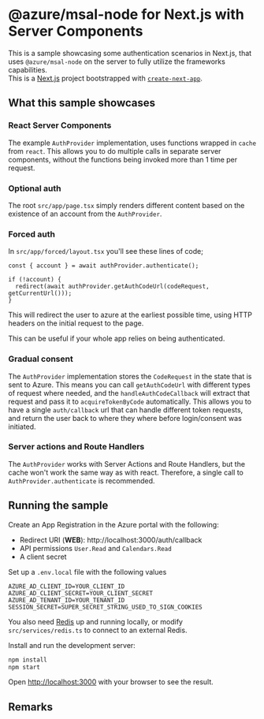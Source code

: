 # @azure/msal-node for Next.js with Server Components

This is a sample showcasing some authentication scenarios in Next.js, that uses `@azure/msal-node` on the server to fully utilize the frameworks capabilities.  
This is a [Next.js](https://nextjs.org/) project bootstrapped with [`create-next-app`](https://github.com/vercel/next.js/tree/canary/packages/create-next-app).

## What this sample showcases

### React Server Components

The example `AuthProvider` implementation, uses functions wrapped in `cache` from `react`. This allows you to do multiple calls in separate server components, without the functions being invoked more than 1 time per request.

### Optional auth

The root `src/app/page.tsx` simply renders different content based on the existence of an account from the `AuthProvider`.

### Forced auth

In `src/app/forced/layout.tsx` you'll see these lines of code;

```tsx
const { account } = await authProvider.authenticate();

if (!account) {
  redirect(await authProvider.getAuthCodeUrl(codeRequest, getCurrentUrl()));
}
```

This will redirect the user to azure at the earliest possible time, using HTTP headers on the initial request to the page.

This can be useful if your whole app relies on being authenticated.

### Gradual consent

The `AuthProvider` implementation stores the `CodeRequest` in the state that is sent to Azure. This means you can call `getAuthCodeUrl` with different types of request where needed, and the `handleAuthCodeCallback` will extract that request and pass it to `acquireTokenByCode` automatically. This allows you to have a single `auth/callback` url that can handle different token requests, and return the user back to where they where before login/consent was initiated.

### Server actions and Route Handlers

The `AuthProvider` works with Server Actions and Route Handlers, but the cache won't work the same way as with react. Therefore, a single call to `AuthProvider.authenticate` is recommended.

## Running the sample

Create an App Registration in the Azure portal with the following:

- Redirect URI (**WEB**): http://localhost:3000/auth/callback
- API permissions `User.Read` and `Calendars.Read`
- A client secret

Set up a `.env.local` file with the following values

```env
AZURE_AD_CLIENT_ID=YOUR_CLIENT_ID
AZURE_AD_CLIENT_SECRET=YOUR_CLIENT_SECRET
AZURE_AD_TENANT_ID=YOUR_TENANT_ID
SESSION_SECRET=SUPER_SECRET_STRING_USED_TO_SIGN_COOKIES
```

You also need [Redis](https://redis.io/) up and running locally, or modify `src/services/redis.ts` to connect to an external Redis.

Install and run the development server:

```bash
npm install
npm start
```

Open [http://localhost:3000](http://localhost:3000) with your browser to see the result.

## Remarks
